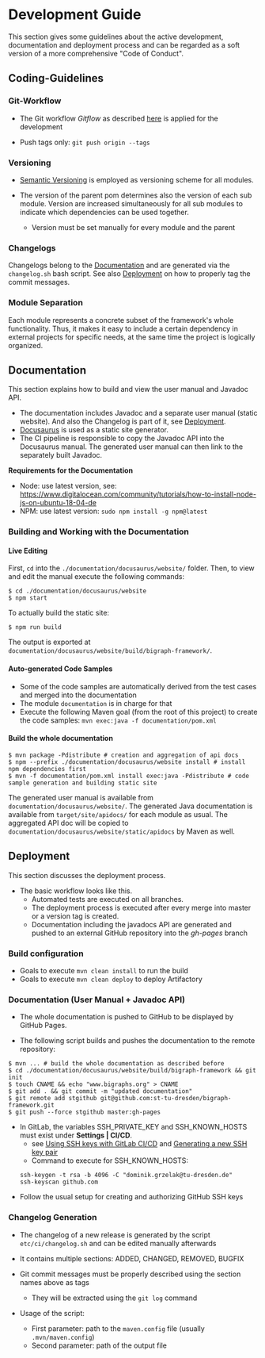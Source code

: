 # Development Guide

This section gives some guidelines about the active development, documentation and deployment process and can be regarded as a soft version of a more comprehensive "Code of Conduct".

## Coding-Guidelines

### Git-Workflow
- The Git workflow *Gitflow* as described [here](https://www.atlassian.com/git/tutorials/comparing-workflows/gitflow-workflow) is applied for the development 

- Push tags only: `git push origin --tags`

### Versioning

- [Semantic Versioning](https://semver.org/) is employed as versioning scheme for all modules.

- The version of the parent pom determines also the version of each sub module.
  Version are increased simultaneously for all sub modules to indicate which dependencies
  can be used together.
    - Version must be set manually for every module and the parent

### Changelogs

Changelogs belong to the [Documentation](#Documentation) and are generated via the `changelog.sh` bash script. 
See also [Deployment](#Deployment) on how to properly tag the commit messages.

### Module Separation

Each module represents a concrete subset of the framework's whole functionality.
Thus, it makes it easy to include a certain dependency in external projects for
specific needs, at the same time the project is logically organized.

## Documentation

This section explains how to build and view the user manual and Javadoc API.

- The documentation includes Javadoc and a separate user manual (static website).
And also the Changelog is part of it, see [Deployment](#Deployment).
- [Docusaurus](https://docusaurus.io/) is used as a static site generator. 
- The CI pipeline is responsible to copy the Javadoc API into the Docusaurus manual.
The generated user manual can then link to the separately built Javadoc.

**Requirements for the Documentation**

- Node: use latest version, see: https://www.digitalocean.com/community/tutorials/how-to-install-node-js-on-ubuntu-18-04-de
- NPM: use latest version: `sudo npm install -g npm@latest`


###  Building and Working with the Documentation

#### Live Editing

First, `cd` into the `./documentation/docusaurus/website/` folder.
Then, to view and edit the manual execute the following commands:
```console
$ cd ./documentation/docusaurus/website
$ npm start
```

To actually build the static site:
```console
$ npm run build
```
The output is exported at `documentation/docusaurus/website/build/bigraph-framework/`.

#### Auto-generated Code Samples

- Some of the code samples are automatically derived from the test cases and merged into the documentation
- The module `documentation` is in charge for that
- Execute the following Maven goal (from the root of this project) to create the code samples: `mvn exec:java -f documentation/pom.xml`

#### Build the whole documentation

```console
$ mvn package -Pdistribute # creation and aggregation of api docs 
$ npm --prefix ./documentation/docusaurus/website install # install npm dependencies first
$ mvn -f documentation/pom.xml install exec:java -Pdistribute # code sample generation and building static site
```

The generated user manual is available from `documentation/docusaurus/website/`.
The generated Java documentation is available from `target/site/apidocs/` for each module as usual.
The aggregated API doc will be copied to `documentation/docusaurus/website/static/apidocs` by Maven as well.

## Deployment

This section discusses the deployment process.

- The basic workflow looks like this.
  - Automated tests are executed on all branches.
  - The deployment process is executed after every merge into master or a 
    version tag is created.
  - Documentation including the javadocs API are generated and pushed to an
    external GitHub repository into the *gh-pages* branch

### Build configuration

- Goals to execute `mvn clean install` to run the build
- Goals to execute `mvn clean deploy` to deploy Artifactory

### Documentation (User Manual + Javadoc API)

- The whole documentation is pushed to GitHub to be displayed by GitHub Pages.

- The following script builds and pushes the documentation to the remote repository:
```console
$ mvn ... # build the whole documentation as described before
$ cd ./documentation/docusaurus/website/build/bigraph-framework && git init
$ touch CNAME && echo "www.bigraphs.org" > CNAME
$ git add . && git commit -m "updated documentation"
$ git remote add stgithub git@github.com:st-tu-dresden/bigraph-framework.git
$ git push --force stgithub master:gh-pages
```

- In GitLab, the variables SSH_PRIVATE_KEY and SSH_KNOWN_HOSTS must exist under **Settings | CI/CD**.
    - see [Using SSH keys with GitLab CI/CD](https://docs.gitlab.com/ee/ci/ssh_keys/)
    and [Generating a new SSH key pair](https://docs.gitlab.com/ee/ssh/#generating-a-new-ssh-key-pair)
    - Command to execute for SSH_KNOWN_HOSTS:
    ```console
    ssh-keygen -t rsa -b 4096 -C "dominik.grzelak@tu-dresden.de"
    ssh-keyscan github.com
    ```
- Follow the usual setup for creating and authorizing GitHub SSH keys

### Changelog Generation

- The changelog of a new release is generated by the script `etc/ci/changelog.sh` and can be edited
manually afterwards
- It contains multiple sections: ADDED, CHANGED, REMOVED, BUGFIX
- Git commit messages must be properly described using the section names
above as tags
    - They will be extracted using the `git log` command
  
- Usage of the script:
    - First parameter: path to the `maven.config` file (usually `.mvn/maven.config`)
    - Second parameter: path of the output file
